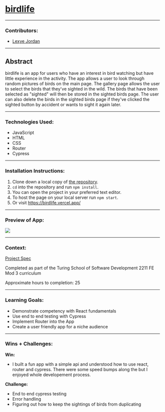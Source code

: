 # [birdlife](https://birdlife.vercel.app/)

***
### Contributors:
- [Lexye Jordan](https://github.com/Lexyful)
***

## Abstract
birdlife is an app for users who have an interest in bird watching but have little experience in the activity. The app allows a user to look through random pictures of birds on the main page. The gallery page allows the user to select the birds that they've sighted in the wild. The birds that have been selected as "sighted" will then be stored in the sighted birds page. The user can also delete the birds in the sighted birds page if they've clicked the sighted button by accident or wants to sight it again  later.

***

### Technologies Used:
- JavaScript
- HTML
- CSS
- Router
- Cypress

***

### Installation Instructions:

1. Clone down a local copy of [the repository](https://github.com/Lexyful/birdlife).
2. `cd` into the repository and run `npm install`.
3. You can open the project in your preferred text editor.
4. To host the page on your local server run `npm start`.
5. Or visit https://birdlife.vercel.app/
***
### Preview of App:
![](https://media.giphy.com/media/v1.Y2lkPTc5MGI3NjExYmNmY2RiZDZhMGRlNGVjZTc0MmJjOWRmOGNlNjhmODVjM2E5YTYxYiZlcD12MV9pbnRlcm5hbF9naWZzX2dpZklkJmN0PWc/XKJIGjuwbLjvP725l0/giphy.gif)
***

### Context:
[Project Spec](https://frontend.turing.edu/projects/module-3/showcase.html)

Completed as part of the Turing School of Software Development 2211 FE Mod 3 curriculum

Approximate hours to completion: 25
***

### Learning Goals:

- Demonstrate competency with React fundamentals 
- Use end to end testing with Cypress
- Implement Router into the App
- Create a user friendly app for a niche audience

***

### Wins + Challenges:

**Win:**

- I built a fun app with a simple api and understood how to use react, router and cypress. There were some speed bumps along the but I enjoyed whole developement process. 

**Challenge:**

- End to end cypress testing
- Error handling
- Figuring out how to keep the sightings of birds from duplicating